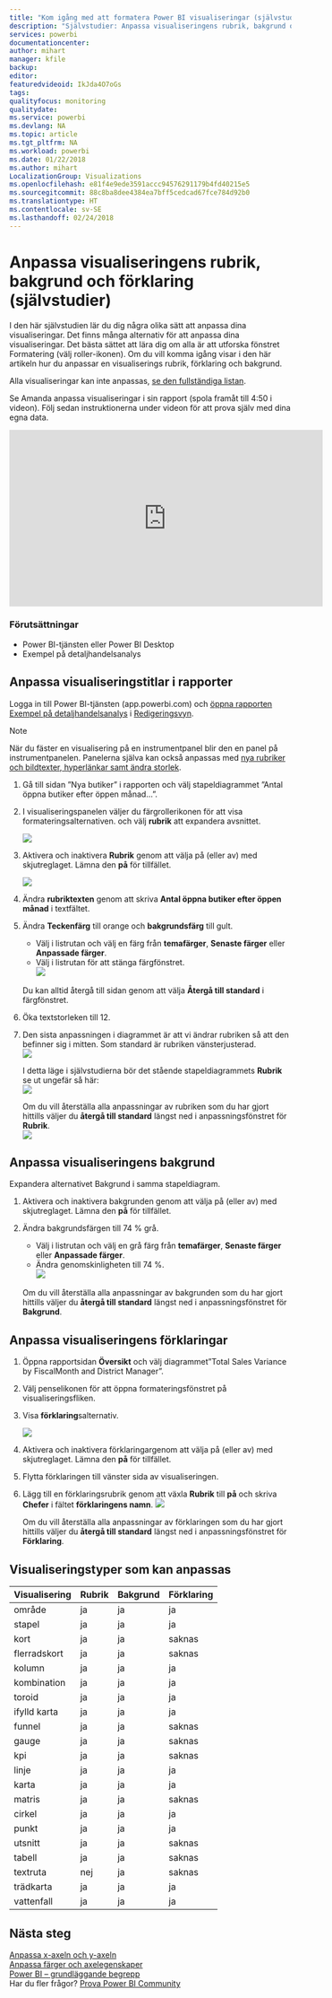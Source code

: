 ```yaml
---
title: "Kom igång med att formatera Power BI visualiseringar (självstudier)"
description: "Självstudier: Anpassa visualiseringens rubrik, bakgrund och förklaring"
services: powerbi
documentationcenter: 
author: mihart
manager: kfile
backup: 
editor: 
featuredvideoid: IkJda4O7oGs
tags: 
qualityfocus: monitoring
qualitydate: 
ms.service: powerbi
ms.devlang: NA
ms.topic: article
ms.tgt_pltfrm: NA
ms.workload: powerbi
ms.date: 01/22/2018
ms.author: mihart
LocalizationGroup: Visualizations
ms.openlocfilehash: e81f4e9ede3591accc94576291179b4fd40215e5
ms.sourcegitcommit: 88c8ba8dee4384ea7bff5cedcad67fce784d92b0
ms.translationtype: HT
ms.contentlocale: sv-SE
ms.lasthandoff: 02/24/2018
---
```

# <a name="customize-visualization-titles-legends-and-backgrounds-tutorial"></a>Anpassa visualiseringens rubrik, bakgrund och förklaring (självstudier)
I den här självstudien lär du dig några olika sätt att anpassa dina visualiseringar.   Det finns många alternativ för att anpassa dina visualiseringar. Det bästa sättet att lära dig om alla är att utforska fönstret Formatering (välj roller-ikonen).  Om du vill komma igång visar i den här artikeln hur du anpassar en visualiserings rubrik, förklaring och bakgrund.  

Alla visualiseringar kan inte anpassas, [se den fullständiga listan](#list).  

Se Amanda anpassa visualiseringar i sin rapport (spola framåt till 4:50 i videon). Följ sedan instruktionerna under videon för att prova själv med dina egna data.

<iframe width="560" height="315" src="https://www.youtube.com/embed/IkJda4O7oGs" frameborder="0" allowfullscreen></iframe>

### <a name="prerequisites"></a>Förutsättningar
- Power BI-tjänsten eller Power BI Desktop
- Exempel på detaljhandelsanalys

## <a name="customize-visualization-titles-in-reports"></a>Anpassa visualiseringstitlar i rapporter
Logga in till Power BI-tjänsten (app.powerbi.com) och [öppna rapporten Exempel på detaljhandelsanalys](sample-datasets.md) i [Redigeringsvyn](service-interact-with-a-report-in-editing-view.md).

> [!NOTE]
> När du fäster en visualisering på en instrumentpanel blir den en panel på instrumentpanelen.  Panelerna själva kan också anpassas med [nya rubriker och bildtexter, hyperlänkar samt ändra storlek](service-dashboard-edit-tile.md).
> 
> 

1. Gå till sidan ”Nya butiker” i rapporten och välj stapeldiagrammet ”Antal öppna butiker efter öppen månad...”.
2. I visualiseringspanelen väljer du färgrollerikonen för att visa formateringsalternativen.  och välj **rubrik** att expandera avsnittet.  
   
   ![](media/power-bi-visualization-customize-title-background-and-legend/power-bi-formatting-menu.png)
3. Aktivera och inaktivera **Rubrik** genom att välja på (eller av) med skjutreglaget. Lämna den **på** för tillfället.  
   
   ![](media/power-bi-visualization-customize-title-background-and-legend/onoffslider.png)
4. Ändra **rubriktexten** genom att skriva **Antal öppna butiker efter öppen månad** i textfältet.  
5. Ändra **Teckenfärg** till orange och **bakgrundsfärg** till gult.
   
   * Välj i listrutan och välj en färg från **temafärger**, **Senaste färger** eller **Anpassade färger**.
   * Välj i listrutan för att stänga färgfönstret.  
     ![](media/power-bi-visualization-customize-title-background-and-legend/customizecolorpicker.png)
   
   Du kan alltid återgå till sidan genom att välja **Återgå till standard** i färgfönstret.
6. Öka textstorleken till 12.
7. Den sista anpassningen i diagrammet är att vi ändrar rubriken så att den befinner sig i mitten. Som standard är rubriken vänsterjusterad.  
   ![](media/power-bi-visualization-customize-title-background-and-legend/customizealign.png)
   
    I detta läge i självstudierna bör det stående stapeldiagrammets **Rubrik** se ut ungefär så här:  
    ![](media/power-bi-visualization-customize-title-background-and-legend/tutorialprogress1.png)
   
    Om du vill återställa alla anpassningar av rubriken som du har gjort hittills väljer du **återgå till standard** längst ned i anpassningsfönstret för **Rubrik**.  
    ![](media/power-bi-visualization-customize-title-background-and-legend/revertall.png)

## <a name="customize-visualization-backgrounds"></a>Anpassa visualiseringens bakgrund
Expandera alternativet Bakgrund i samma stapeldiagram.

1. Aktivera och inaktivera bakgrunden genom att välja på (eller av) med skjutreglaget. Lämna den **på** för tillfället.
2. Ändra bakgrundsfärgen till 74 % grå.
   
   * Välj i listrutan och välj en grå färg från **temafärger**, **Senaste färger** eller **Anpassade färger**.
   * Ändra genomskinligheten till 74 %.   
     ![](media/power-bi-visualization-customize-title-background-and-legend/power-bi-customize-background.png)
   
   Om du vill återställa alla anpassningar av bakgrunden som du har gjort hittills väljer du **återgå till standard** längst ned i anpassningsfönstret för **Bakgrund**.

## <a name="customize-visualization-legends"></a>Anpassa visualiseringens förklaringar
1. Öppna rapportsidan **Översikt** och välj diagrammet”Total Sales Variance by FiscalMonth and District Manager”.
2. Välj penselikonen för att öppna formateringsfönstret på visualiseringsfliken.  
3. Visa **förklaring**salternativ.
   
      ![](media/power-bi-visualization-customize-title-background-and-legend/legend.png)
4. Aktivera och inaktivera förklaringargenom att välja på (eller av) med skjutreglaget. Lämna den **på** för tillfället.
5. Flytta förklaringen till vänster sida av visualiseringen.    
6. Lägg till en förklaringsrubrik genom att växla **Rubrik** till **på** och skriva **Chefer** i fältet **förklaringens namn**.
   ![](media/power-bi-visualization-customize-title-background-and-legend/legend-move.png)
   
   Om du vill återställa alla anpassningar av förklaringen som du har gjort hittills väljer du **återgå till standard** längst ned i anpassningsfönstret för **Förklaring**.

<a name="list"></a>

## <a name="visualization-types-that-can-be-customized"></a>Visualiseringstyper som kan anpassas
| Visualisering | Rubrik | Bakgrund | Förklaring |
|:--- |:--- |:--- |:--- |
| område |ja |ja |ja |
| stapel |ja |ja |ja |
| kort |ja |ja |saknas |
| flerradskort |ja |ja |saknas |
| kolumn |ja |ja |ja |
| kombination |ja |ja |ja |
| toroid |ja |ja |ja |
| ifylld karta |ja |ja |ja |
| funnel |ja |ja |saknas |
| gauge |ja |ja |saknas |
| kpi |ja |ja |saknas |
| linje |ja |ja |ja |
| karta |ja |ja |ja |
| matris |ja |ja |saknas |
| cirkel |ja |ja |ja |
| punkt |ja |ja |ja |
| utsnitt |ja |ja |saknas |
| tabell |ja |ja |saknas |
| textruta |nej |ja |saknas |
| trädkarta |ja |ja |ja |
| vattenfall |ja |ja |ja |

## <a name="next-steps"></a>Nästa steg
[Anpassa x-axeln och y-axeln](power-bi-visualization-customize-x-axis-and-y-axis.md)  
[Anpassa färger och axelegenskaper](service-getting-started-with-color-formatting-and-axis-properties.md)  
[Power BI – grundläggande begrepp](service-basic-concepts.md)  
Har du fler frågor? [Prova Power BI Community](http://community.powerbi.com/)

